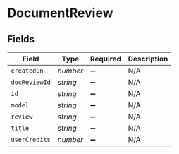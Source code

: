 # DocumentReview


## Fields

| Field              | Type               | Required           | Description        |
| ------------------ | ------------------ | ------------------ | ------------------ |
| `createdOn`        | *number*           | :heavy_minus_sign: | N/A                |
| `docReviewId`      | *string*           | :heavy_minus_sign: | N/A                |
| `id`               | *string*           | :heavy_minus_sign: | N/A                |
| `model`            | *string*           | :heavy_minus_sign: | N/A                |
| `review`           | *string*           | :heavy_minus_sign: | N/A                |
| `title`            | *string*           | :heavy_minus_sign: | N/A                |
| `userCredits`      | *number*           | :heavy_minus_sign: | N/A                |